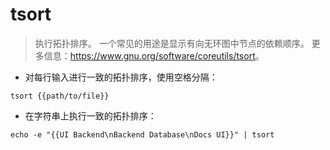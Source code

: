 # tsort

> 执行拓扑排序。
> 一个常见的用途是显示有向无环图中节点的依赖顺序。
> 更多信息：<https://www.gnu.org/software/coreutils/tsort>。

- 对每行输入进行一致的拓扑排序，使用空格分隔：

`tsort {{path/to/file}}`

- 在字符串上执行一致的拓扑排序：

`echo -e "{{UI Backend\nBackend Database\nDocs UI}}" | tsort`